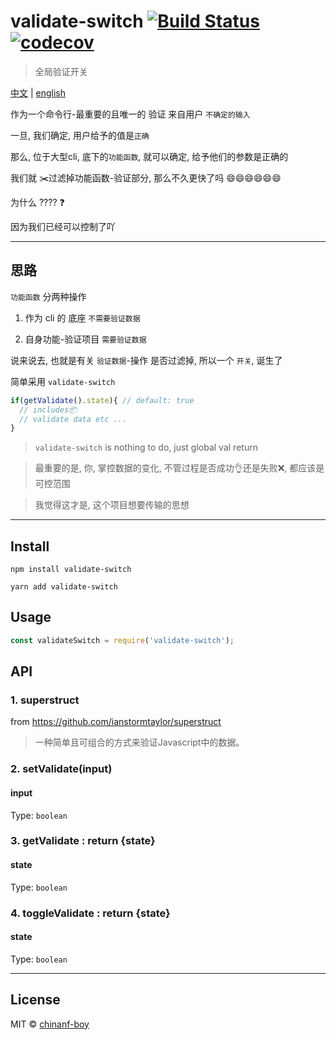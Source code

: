 # validate-switch [![Build Status](https://travis-ci.org/chinanf-boy/validate-switch.svg?branch=master)](https://travis-ci.org/chinanf-boy/validate-switch) [![codecov](https://codecov.io/gh/chinanf-boy/validate-switch/badge.svg?branch=master)](https://codecov.io/gh/chinanf-boy/validate-switch?branch=master)

> 全局验证开关

[中文](./readme.md) | [english](./readme.en.md)

作为一个命令行-最重要的且唯一的 验证 来自用户 `不确定的输入`

一旦, 我们确定, 用户给予的值是`正确`

那么, 位于大型cli, 底下的`功能函数`, 就可以确定, 给予他们的参数是正确的

我们就 ✂️过滤掉功能函数-验证部分, 那么不久更快了吗 😄😄😄😄😄😄

为什么 ???? ❓

因为我们已经可以控制了吖

---

## 思路

`功能函数` 分两种操作

1. 作为 cli 的 底座 `不需要验证数据`

2. 自身功能-验证项目 `需要验证数据`

说来说去, 也就是有关 `验证数据`-操作 是否过滤掉, 所以一个 `开关`, 诞生了

简单采用 `validate-switch`

``` js
if(getValidate().state){ // default: true
  // includes📦
  // validate data etc ...
}
```

> `validate-switch` is nothing to do, just global val return

> 最重要的是, 你, 掌控数据的变化, 不管过程是否成功👌还是失败❌, 都应该是可控范围

> 我觉得这才是, 这个项目想要传输的思想

---


## Install

```
npm install validate-switch
```

```
yarn add validate-switch
```


## Usage

```js
const validateSwitch = require('validate-switch');
```

## API

### 1. superstruct

from https://github.com/ianstormtaylor/superstruct

> 一种简单且可组合的方式来验证Javascript中的数据。

### 2. setValidate(input)

#### input

Type: `boolean`

### 3. getValidate : return {state}

#### state

Type: `boolean`

### 4. toggleValidate : return {state}

#### state

Type: `boolean`

---

## License

MIT © [chinanf-boy](http://llever.com)
